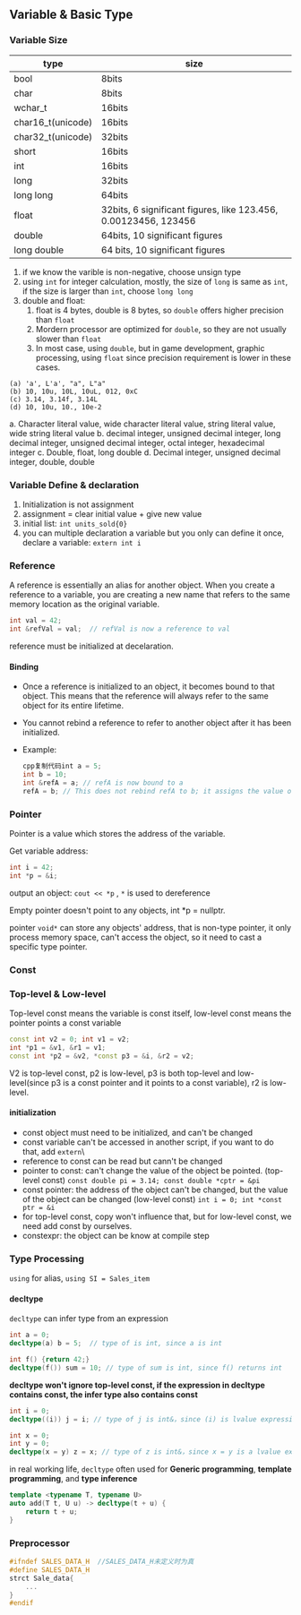 ## Variable & Basic Type

### Variable Size

| type              | size                                                         |
| ----------------- | ------------------------------------------------------------ |
| bool              | 8bits                                                        |
| char              | 8bits                                                        |
| wchar_t           | 16bits                                                       |
| char16_t(unicode) | 16bits                                                       |
| char32_t(unicode) | 32bits                                                       |
| short             | 16bits                                                       |
| int               | 16bits                                                       |
| long              | 32bits                                                       |
| long long         | 64bits                                                       |
| float             | 32bits, 6 significant figures, like 123.456, 0.00123456, 123456 |
| double            | 64bits, 10 significant figures                               |
| long double       | 64 bits, 10 significant figures                              |

1. if we know the varible is non-negative, choose unsign type
2. using `int` for integer calculation, mostly, the size of `long` is same as `int`, if the size is larger than `int`, choose `long long`
3. double and float:
   1. float is 4 bytes, double is 8 bytes, so `double` offers higher precision than `float`
   2. Mordern processor are optimized for `double`, so they are not  usually slower than `float`
   3. In most case, using `double`, but in game development, graphic processing, using `float` since precision requirement is lower in these cases.

```
(a) 'a', L'a', "a", L"a"
(b) 10, 10u, 10L, 10uL, 012, 0xC
(c) 3.14, 3.14f, 3.14L
(d) 10, 10u, 10., 10e-2
```

a. Character literal value, wide character literal value, string literal value, wide string literal value
b. decimal integer, unsigned decimal integer, long decimal integer, unsigned decimal integer, octal integer, hexadecimal integer
c. Double, float, long double
d. Decimal integer, unsigned decimal integer, double, double

### Variable Define & declaration

1. Initialization is not assignment
2. assignment = clear initial value + give new value
3. initial list: `int units_sold{0}`
4. you can multiple declaration a variable but you only can define it once, declare a variable: `extern int i`

### Reference

A reference is essentially an alias for another object. When you create a reference to a variable, you are creating a new name that refers to the same memory location as the original variable.

```c++
int val = 42;
int &refVal = val; 	// refVal is now a reference to val
```

reference must be initialized at decelaration.

#### Binding

- Once a reference is initialized to an object, it becomes bound to that object. This means that the reference will always refer to the same object for its entire lifetime.

- You cannot rebind a reference to refer to another object after it has been initialized.

- Example:

  ```c++
  cpp复制代码int a = 5;
  int b = 10;
  int &refA = a; // refA is now bound to a
  refA = b; // This does not rebind refA to b; it assigns the value of b to a
  ```

### Pointer

Pointer is a value which stores the address of the variable.

Get variable address:
```c++
int i = 42;
int *p = &i;
```

output an object: `cout << *p` , `*` is used to dereference

Empty pointer doesn't point to any objects, int *p = nullptr.

pointer `void*` can store any objects' address, that is non-type pointer, it only process memory space, can't access the object, so it need to cast a specific type pointer.

### Const

### Top-level & Low-level

Top-level const means the variable is const itself, low-level const means the pointer points a const variable

```c++
const int v2 = 0; int v1 = v2;
int *p1 = &v1, &r1 = v1;
const int *p2 = &v2, *const p3 = &i, &r2 = v2;
```

V2 is top-level const, p2 is low-level, p3 is both top-level and low-level(since p3 is a const pointer and it points to a const variable), r2 is low-level.

#### initialization

- const object must need to be initialized, and can't be changed
- const variable can't be accessed in another script, if you want to do that, add `extern`\
- reference to const can be read but cann't be changed
-  pointer to const: can't change the value of the object be pointed. (top-level const)
  `const double pi = 3.14; const double *cptr = &pi`
- const pointer: the address of the object can't be changed, but the value of the object can be changed (low-level const)
  `int i = 0; int *const ptr = &i`
- for top-level const, copy won't influence that, but for low-level const, we need add const by ourselves.
- constexpr: the object can be know at compile step

### Type Processing

`using` for alias, `using SI = Sales_item`

#### decltype

`decltype` can infer type from an expression

```c++
int a = 0;
decltype(a) b = 5;	// type of is int, since a is int
```

```c++
int f() {return 42;}
decltype(f()) sum = 10; // type of sum is int, since f() returns int
```

**decltype won't ignore top-level const, if the expression in decltype contains const, the infer type also contains const**

```c++
int i = 0;
decltype((i)) j = i; // type of j is int&，since (i) is lvalue expression
```

```c++
int x = 0;
int y = 0;
decltype(x = y) z = x; // type of z is int&，since x = y is a lvalue expression
```

in real working life, `decltype` often used for **Generic programming**, **template programming**, and **type inference**

```c++
template <typename T, typename U>
auto add(T t, U u) -> decltype(t + u) {
    return t + u;
}
```

### Preprocessor

```c++
#ifndef SALES_DATA_H  //SALES_DATA_H未定义时为真
#define SALES_DATA_H
strct Sale_data{
    ...
}
#endif
```
